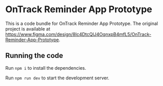 
  # OnTrack Reminder App Prototype

  This is a code bundle for OnTrack Reminder App Prototype. The original project is available at https://www.figma.com/design/8lc4DtcQlJ4OqnxpB4mfL5/OnTrack-Reminder-App-Prototype.

  ## Running the code

  Run `npm i` to install the dependencies.

  Run `npm run dev` to start the development server.
  